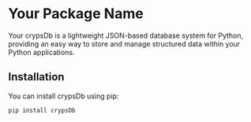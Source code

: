 # Your Package Name

Your crypsDb is a lightweight JSON-based database system for Python, providing an easy way to store and manage structured data within your Python applications.

## Installation

You can install crypsDb using pip:

```shell
pip install crypsDb
